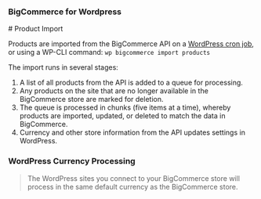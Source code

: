 <div><h3 class="sub-docs-type" id="bigcommerce-for-wordpress">BigCommerce for Wordpress</h3>
# Product Import

Products are imported from the BigCommerce API on a [WordPress cron job](https://developer.wordpress.org/plugins/cron/), or using a WP-CLI command: `wp bigcommerce import products`

The import runs in several stages:
1. A list of all products from the API is added to a queue for processing.
2. Any products on the site that are no longer available in the BigCommerce store are marked for deletion.
3. The queue is processed in chunks (five items at a time), whereby products are imported, updated, or deleted to match the data in BigCommerce.
4. Currency and other store information from the API updates settings in WordPress.


<div class="HubBlock--callout">
<div class="CalloutBlock--">
<div class="HubBlock-content">
    
<!-- theme:  -->

### WordPress Currency Processing
> The WordPress sites you connect to your BigCommerce store will process in the same default currency as the BigCommerce store.

</div>
</div>
</div>

